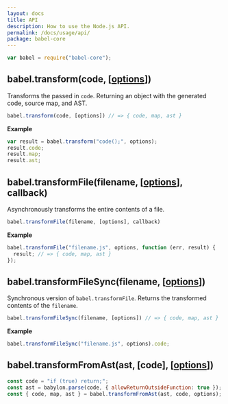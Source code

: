 ```yaml
---
layout: docs
title: API
description: How to use the Node.js API.
permalink: /docs/usage/api/
package: babel-core
---
```


```javascript
var babel = require("babel-core");
```

## babel.transform(code, [[options](/docs/usage/options)])

Transforms the passed in `code`. Returning an object with the generated code,
source map, and AST.

```js
babel.transform(code, [options]) // => { code, map, ast }
```

**Example**

```js
var result = babel.transform("code();", options);
result.code;
result.map;
result.ast;
```

## babel.transformFile(filename, [[options](/docs/usage/options)], callback)

Asynchronously transforms the entire contents of a file.

```js
babel.transformFile(filename, [options], callback)
```

**Example**

```js
babel.transformFile("filename.js", options, function (err, result) {
  result; // => { code, map, ast }
});
```

## babel.transformFileSync(filename, [[options](/docs/usage/options)])

Synchronous version of `babel.transformFile`. Returns the transformed contents of
the `filename`.

```js
babel.transformFileSync(filename, [options]) // => { code, map, ast }
```

**Example**

```js
babel.transformFileSync("filename.js", options).code;
```

## babel.transformFromAst(ast, [code], [[options](/docs/usage/options)])

```js
const code = "if (true) return;";
const ast = babylon.parse(code, { allowReturnOutsideFunction: true });
const { code, map, ast } = babel.transformFromAst(ast, code, options);
```
